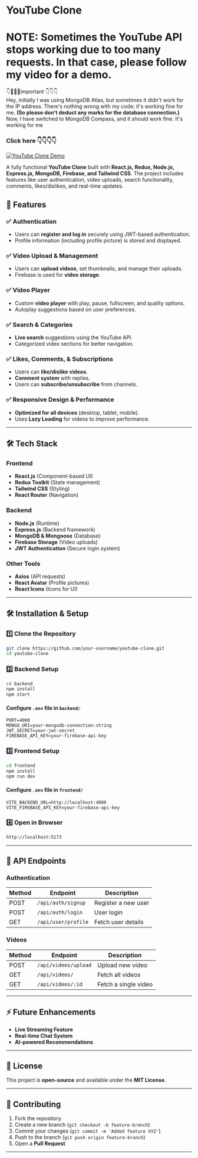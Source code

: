 # YouTube Clone
# NOTE: Sometimes the YouTube API stops working due to too many requests. In that case, please follow my video for a demo.

👇🔻🔻🔻important 👇👇👇 <br/>
Hey, initially I was using MongoDB Atlas, but sometimes it didn't work for the IP address. There's nothing wrong with my code; it's working fine for me. **(So please don't deduct any marks for the database connection.)**
Now, I have switched to MongoDB Compass, and it should work fine. It's working for me

### Click here 👇👇👇👇
[![YouTube Clone Demo](https://img.youtube.com/vi/r1VlFXvhGmA/0.jpg)](https://youtu.be/r1VlFXvhGmA?si=C8eEyUHUpJT98fba)

A fully functional **YouTube Clone** built with **React.js, Redux, Node.js, Express.js, MongoDB, Firebase, and Tailwind CSS**. The project includes features like user authentication, video uploads, search functionality, comments, likes/dislikes, and real-time updates.

## 🚀 Features

### ✅ Authentication
- Users can **register and log in** securely using JWT-based authentication.
- Profile information (including profile picture) is stored and displayed.

### ✅ Video Upload & Management
- Users can **upload videos**, set thumbnails, and manage their uploads.
- Firebase is used for **video storage**.

### ✅ Video Player
- Custom **video player** with play, pause, fullscreen, and quality options.
- Autoplay suggestions based on user preferences.

### ✅ Search & Categories
- **Live search** suggestions using the YouTube API.
- Categorized video sections for better navigation.

### ✅ Likes, Comments, & Subscriptions
- Users can **like/dislike videos**.
- **Comment system** with replies.
- Users can **subscribe/unsubscribe** from channels.

### ✅ Responsive Design & Performance
- **Optimized for all devices** (desktop, tablet, mobile).
- Uses **Lazy Loading** for videos to improve performance.

---

## 🛠️ Tech Stack

### Frontend
- **React.js** (Component-based UI)
- **Redux Toolkit** (State management)
- **Tailwind CSS** (Styling)
- **React Router** (Navigation)

### Backend
- **Node.js** (Runtime)
- **Express.js** (Backend framework)
- **MongoDB & Mongoose** (Database)
- **Firebase Storage** (Video uploads)
- **JWT Authentication** (Secure login system)

### Other Tools
- **Axios** (API requests)
- **React Avatar** (Profile pictures)
- **React Icons** (Icons for UI)

---

## 🛠️ Installation & Setup

### **1️⃣ Clone the Repository**
```sh
git clone https://github.com/your-username/youtube-clone.git
cd youtube-clone
```

### **2️⃣ Backend Setup**
```sh
cd backend
npm install
npm start
```

#### Configure `.env` file in `backend/`
```env
PORT=4000
MONGO_URI=your-mongodb-connection-string
JWT_SECRET=your-jwt-secret
FIREBASE_API_KEY=your-firebase-api-key
```

### **3️⃣ Frontend Setup**
```sh
cd frontend
npm install
npm run dev
```

#### Configure `.env` file in `frontend/`
```env
VITE_BACKEND_URL=http://localhost:4000
VITE_FIREBASE_API_KEY=your-firebase-api-key
```

### **4️⃣ Open in Browser**
```sh
http://localhost:5173
```

---

## 📌 API Endpoints

### **Authentication**
| Method | Endpoint          | Description       |
|--------|------------------|-------------------|
| POST   | `/api/auth/signup` | Register a new user |
| POST   | `/api/auth/login`  | User login |
| GET    | `/api/user/profile` | Fetch user details |

### **Videos**
| Method | Endpoint          | Description       |
|--------|------------------|-------------------|
| POST   | `/api/videos/upload` | Upload new video |
| GET    | `/api/videos/` | Fetch all videos |
| GET    | `/api/videos/:id` | Fetch a single video |

---

## ⚡ Future Enhancements
- **Live Streaming Feature**
- **Real-time Chat System**
- **AI-powered Recommendations**

---

## 📜 License
This project is **open-source** and available under the **MIT License**.

---

## 🤝 Contributing
1. Fork the repository.
2. Create a new branch (`git checkout -b feature-branch`)
3. Commit your changes (`git commit -m 'Added feature XYZ'`)
4. Push to the branch (`git push origin feature-branch`)
5. Open a **Pull Request**

---



